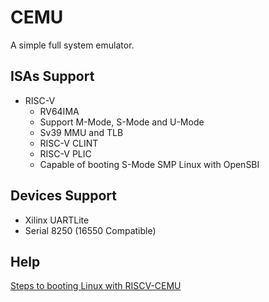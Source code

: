 # CEMU

A simple full system emulator.

## ISAs Support

- RISC-V
  - RV64IMA
  - Support M-Mode, S-Mode and U-Mode
  - Sv39 MMU and TLB
  - RISC-V CLINT
  - RISC-V PLIC
  - Capable of booting S-Mode SMP Linux with OpenSBI

## Devices Support

- Xilinx UARTLite
- Serial 8250 (16550 Compatible)

## Help

[Steps to booting Linux with RISCV-CEMU](docs/riscv64-linux.md)
